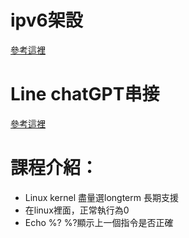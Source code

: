 # ipv6架設
[參考這裡]()
# Line chatGPT串接
[參考這裡](https://mrmad.com.tw/chatgpt-line-robot-creation-teaching)
# 課程介紹：
- Linux kernel 盡量選longterm 長期支援
- 在linux裡面，正常執行為0
- Echo %? %?顯示上一個指令是否正確